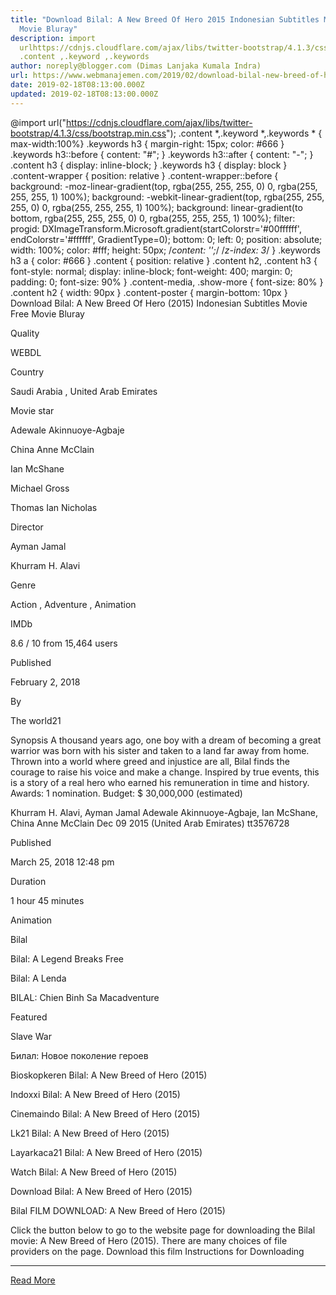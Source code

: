 ```yaml
---
title: "Download Bilal: A New Breed Of Hero 2015 Indonesian Subtitles Movie Free
  Movie Bluray"
description: import
  urlhttps://cdnjs.cloudflare.com/ajax/libs/twitter-bootstrap/4.1.3/css/bootstrap.min.css;
  .content ,.keyword ,.keywords
author: noreply@blogger.com (Dimas Lanjaka Kumala Indra)
url: https://www.webmanajemen.com/2019/02/download-bilal-new-breed-of-hero-2015.html
date: 2019-02-18T08:13:00.000Z
updated: 2019-02-18T08:13:00.000Z
---
```


@import url("https://cdnjs.cloudflare.com/ajax/libs/twitter-bootstrap/4.1.3/css/bootstrap.min.css");  .content *,.keyword *,.keywords * { max-width:100%}  .keywords h3 { margin-right: 15px; color: #666 }   .keywords h3::before { content: "#"; }  .keywords h3::after { content: "-"; }  .content h3 { display: inline-block; }  .keywords h3 { display: block }  .content-wrapper {          position: relative      }      .content-wrapper::before {          background: -moz-linear-gradient(top, rgba(255, 255, 255, 0) 0, rgba(255, 255, 255, 1) 100%);          background: -webkit-linear-gradient(top, rgba(255, 255, 255, 0) 0, rgba(255, 255, 255, 1) 100%);          background: linear-gradient(to bottom, rgba(255, 255, 255, 0) 0, rgba(255, 255, 255, 1) 100%);          filter: progid: DXImageTransform.Microsoft.gradient(startColorstr='#00ffffff', endColorstr='#ffffff', GradientType=0);          bottom: 0;          left: 0;          position: absolute;          width: 100%;          color: #fff;          height: 50px;          /*content: '';*/          /*z-index: 3*/      }      .keywords h3 a {          color: #666      }      .content {          position: relative      }      .content h2,      .content h3 {          font-style: normal;          display: inline-block;          font-weight: 400;          margin: 0;          padding: 0;          font-size: 90%      }      .content-media,      .show-more {          font-size: 80%      }      .content h2 {          width: 90px      }      .content-poster {          margin-bottom: 10px      }    
  Download Bilal: A New Breed Of Hero (2015) Indonesian Subtitles Movie Free Movie Bluray 

  

  
  
  
  Quality 
  
  WEBDL 
  
  
  
  Country 
  
  Saudi Arabia , United Arab Emirates 
  
  
  
  Movie star 
  
  Adewale Akinnuoye-Agbaje 
  
  China Anne McClain 
  
  Ian McShane 
  
  Michael Gross 
  
  Thomas Ian Nicholas 
  
  
  
  Director 
  
  Ayman Jamal 
  
  Khurram H. Alavi 
  
  
  
  Genre 
  
  Action , Adventure , Animation 
  
  
  
  IMDb 
  
  8.6 
  / 
  10 
  from 
  15,464 
  users 
  
  
  Published 
  
  February 2, 2018 
  
  
  
  By 
  
  The world21 
  
  
  Synopsis 
 A thousand years ago, one boy with a dream of becoming a great warrior was born with his sister and taken to a land far away from home.  Thrown into a world where greed and injustice are all, Bilal finds the courage to raise his voice and make a change.  Inspired by true events, this is a story of a real hero who earned his remuneration in time and history. 
 Awards: 1 nomination. 
 Budget: $ 30,000,000 (estimated) 

  Khurram H. Alavi, Ayman Jamal 
  Adewale Akinnuoye-Agbaje, Ian McShane, China Anne McClain 
  Dec 09 2015 (United Arab Emirates) 
  tt3576728 
 
  
  
  Published 
  
  March 25, 2018 12:48 pm 
  
  
  
  Duration 
  
  1 hour 45 minutes 
  
  
  
  Animation 
  
  Bilal 
  
  Bilal: A Legend Breaks Free 
  
  Bilal: A Lenda 
  
  BILAL: Chien Binh Sa Macadventure 
  
  Featured 
  
  Slave War 
  
  Билал: Новое поколение героев 
  
  Bioskopkeren Bilal: A New Breed of Hero (2015) 
  
  Indoxxi Bilal: A New Breed of Hero (2015) 
  
  Cinemaindo Bilal: A New Breed of Hero (2015) 
  
  Lk21 Bilal: A New Breed of Hero (2015) 
  
  Layarkaca21 Bilal: A New Breed of Hero (2015) 
  
  Watch Bilal: A New Breed of Hero (2015) 
  
  Download Bilal: A New Breed of Hero (2015) 
  
  
  

  
  Bilal FILM DOWNLOAD: A New Breed of Hero (2015) 
  
  Click the button below to go to the website page for downloading the Bilal movie: A New Breed of Hero (2015).  There are many choices of file providers on the page. 
   Download this film   Instructions for Downloading<hr/> <a href="https://www.webmanajemen.com/2019/02/download-bilal-new-breed-of-hero-2015.html" rel="follow" class="button" id="read-more">Read More</a>